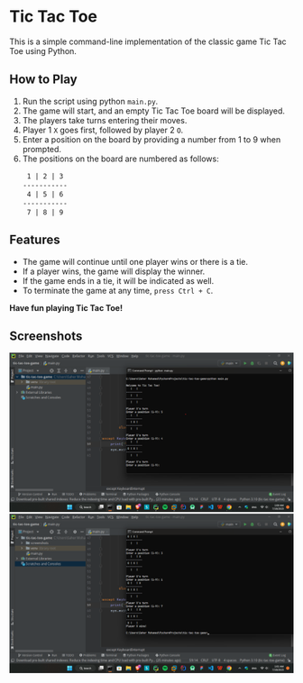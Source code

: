 # Tic Tac Toe
This is a simple command-line implementation of the classic game Tic Tac Toe using Python.

## How to Play
1. Run the script using python `main.py`.
2. The game will start, and an empty Tic Tac Toe board will be displayed.
3. The players take turns entering their moves.
4. Player 1 `X` goes first, followed by player 2 `O`.
5. Enter a position on the board by providing a number from 1 to 9 when prompted.
6. The positions on the board are numbered as follows:
   ```text
    1 | 2 | 3 
   -----------
    4 | 5 | 6 
   -----------
    7 | 8 | 9 
   ```

## Features
- The game will continue until one player wins or there is a tie.
- If a player wins, the game will display the winner.
- If the game ends in a tie, it will be indicated as well.
- To terminate the game at any time, `press Ctrl + C`.

**Have fun playing Tic Tac Toe!**

## Screenshots
![](screenshots/Screenshot_2023-07-18_010056.png)
![](screenshots/Screenshot_2023-07-18_010203.png)
